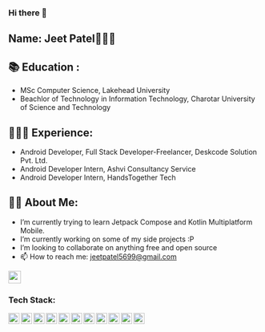 ### Hi there 👋

## Name: Jeet Patel🧑🏽‍💻

## 📚 Education : 
  - MSc Computer Science, Lakehead University
  - Beachlor of Technology in Information Technology, Charotar University of Science and Technology

## 🧑🏽‍💻 Experience: 
  - Android Developer, Full Stack Developer-Freelancer, Deskcode Solution Pvt. Ltd.
  - Android Developer Intern, Ashvi Consultancy Service
  - Android Developer Intern, HandsTogether Tech
 

## 👨🏼 About Me: 
- I’m currently trying to learn Jetpack Compose and Kotlin Multiplatform Mobile.
- I’m currently working on some of my side projects :P
-  I’m looking to collaborate on anything free and open source 
- 📫 How to reach me: jeetpatel5699@gmail.com

<a href="https://www.linkedin.com/in/jeet-patel-b46184141/"><img src="https://img.shields.io/badge/linkedin-%230077B5.svg?&style=for-the-badge&logo=linkedin&logoColor=white" height=25></a>

### Tech Stack:

<img align="left" alt="shashank | pub" width="22px" src="https://cdn.jsdelivr.net/npm/simple-icons@v3/icons/android.svg" />
<img align="left" alt="shashank | pub" width="22px" src="https://cdn.jsdelivr.net/npm/simple-icons@v3/icons/java.svg" />
<img align="left" alt="shashank | pub" width="22px" src="https://cdn.jsdelivr.net/npm/simple-icons@v3/icons/kotlin.svg" />
<img align="left" alt="shashank | pub" width="22px" src="https://cdn.jsdelivr.net/npm/simple-icons@v3/icons/gradle.svg" />
<img align="left" alt="shashank | pub" width="22px" src="https://cdn.jsdelivr.net/npm/simple-icons@v3/icons/flutter.svg" />
<img align="left" alt="shashank | pub" width="22px" src="https://cdn.jsdelivr.net/npm/simple-icons@v3/icons/dart.svg" />
<img align="left" alt="shashank | pub" width="22px" src="https://cdn.jsdelivr.net/npm/simple-icons@v3/icons/jekyll.svg" />
<img align="left" alt="shashank | pub" width="22px" src="https://cdn.jsdelivr.net/npm/simple-icons@v3/icons/hugo.svg" />
<img align="left" alt="shashank | pub" width="22px" src="https://cdn.jsdelivr.net/npm/simple-icons@v3/icons/git.svg" />
<img align="left" alt="shashank | pub" width="22px" src="https://cdn.jsdelivr.net/npm/simple-icons@v3/icons/python.svg" />
<img align="left" alt="shashank | pub" width="22px" src="https://cdn.jsdelivr.net/npm/simple-icons@v3/icons/figma.svg" />
